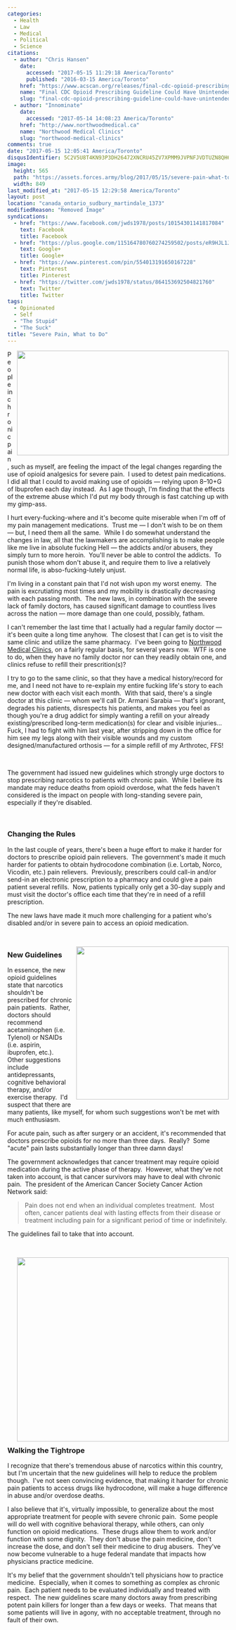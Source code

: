 ```yaml
---
categories:
  - Health
  - Law
  - Medical
  - Political
  - Science
citations:
  - author: "Chris Hansen"
    date:
      accessed: "2017-05-15 11:29:18 America/Toronto"
      published: "2016-03-15 America/Toronto"
    href: "https://www.acscan.org/releases/final-cdc-opioid-prescribing-guideline-could-have-unintended-consequences-cancer-survivors"
    name: "Final CDC Opioid Prescribing Guideline Could Have Unintended Consequences for Cancer Survivors Living with Chronic Pain"
    slug: "final-cdc-opioid-prescribing-guideline-could-have-unintended-consequences-for-cancer-survivors-living-with-chronic-pain"
  - author: "Innominate"
    date:
      accessed: "2017-05-14 14:08:23 America/Toronto"
    href: "http://www.northwoodmedical.ca"
    name: "Northwood Medical Clinics"
    slug: "northwood-medical-clinics"
comments: true
date: "2017-05-15 12:05:41 America/Toronto"
disqusIdentifier: 5C2V5U8T4KN93P3DH26472XNCRU45ZV7XPMM9JVPNFJVDTUZN8QH698Z7R8DUFGQSBSDMXGK9BBXTTHKZVEY9NVKHTZTEB63AHEY
image:
  height: 565
  path: "https://assets.forces.army/blog/2017/05/15/severe-pain-what-to-do/hotlink-ok/innominate_3_849x565.png"
  width: 849
last_modified_at: "2017-05-15 12:29:58 America/Toronto"
layout: post
location: "canada_ontario_sudbury_martindale_1373"
modifiedReason: "Removed Image"
syndications:
  - href: "https://www.facebook.com/jwds1978/posts/10154301141817084"
    text: Facebook
    title: Facebook
  - href: "https://plus.google.com/115164780760274259502/posts/eR9HJL1JHa7"
    text: Google+
    title: Google+
  - href: "https://www.pinterest.com/pin/554013191650167228"
    text: Pinterest
    title: Pinterest
  - href: "https://twitter.com/jwds1978/status/864153692504821760"
    text: Twitter
    title: Twitter
tags:
  - Opinionated
  - Self
  - "The Stupid"
  - "The Suck"
title: "Severe Pain, What to Do"
---
```


<!--sse-->
<!--
  ~  NAME  «»  ALIAS
  ~
  ~  Riutta, Dr. Taylor James  «»  Sarabia, Dr. Armani
  -->
<!--/sse-->
<img
  alt="" height="238" src="{{ site.uri.assets }}/blog/2017/05/15/severe-pain-what-to-do/addicted_482x238.png"
  style="border: 0px; float: right; margin-bottom: 10px; margin-left: 10px;" width="482" />
<p>
  People in chronic pain, such as myself, are feeling the impact of the legal changes regarding the use of opioid analgesics for severe pain.&nbsp; I used to
  detest pain medications.&nbsp; I did all that I could to avoid making use of opioids &#8212; relying upon 8&#8211;10+G of Ibuprofen each day instead.&nbsp; As
  I age though, I'm finding that the effects of the extreme abuse which I'd put my body through is fast catching up with my gimp-ass.
</p>
<!-- excerptBreak -->
<p>
  I hurt every-fucking-where and it's become quite miserable when I'm off of my pain management medications.&nbsp; Trust me &#8212; I don't wish to be on them
  &#8212; but, I need them all the same.&nbsp; While I do somewhat understand the changes in law, all that the lawmakers are accomplishing is to make people
  like me live in absolute fucking Hell &#8212; the addicts and/or abusers, they simply turn to more heroin.&nbsp; You'll never be able to control the
  addicts.&nbsp; To punish those whom don't abuse it, and require them to live a relatively normal life, is abso-fucking-lutely unjust.
</p>
<p>
  I'm living in a constant pain that I'd not wish upon my worst enemy.&nbsp; The pain is excrutiating most times and my mobility is drastically decreasing with
  each passing month.&nbsp; The new laws, in combination with the severe lack of family doctors, has caused significant damage to countless lives across the
  nation &#8212; more damage than one could, possibly, fatham.
</p>
<p>
  I can't remember the last time that I actually had a regular family doctor &#8212; it's been quite a long time anyhow.&nbsp; The closest that I can get is to
  visit the same clinic and utilize the same pharmacy.&nbsp; I've been going to
  <a href="{{ site.url }}{{ page.url }}#cite-northwood-medical-clinics" rel="me" title="Northwood Medical Clinics">Northwood Medical Clinics</a>, on a fairly
  regular basis, for several years now.&nbsp; WTF is one to do, when they have no family doctor nor can they readily obtain one, and clinics refuse to refill
  their prescrition(s)?
</p>
<p>
  I try to go to the same clinic, so that they have a medical history/record for me, and I need not have to re-explain my entire fucking life's story to each
  new doctor with each visit each month.&nbsp; With that said, there's a single doctor at this clinic &#8212; whom we'll call Dr. Armani Sarabia &#8212; that's
  ignorant, degrades his patients, disrespects his patients, and makes you feel as though you're a drug addict for simply wanting a refill on your already
  existing/prescribed long-term medication(s) for clear and visible injuries&hellip;&nbsp; Fuck, I had to fight with him last year, after stripping down in the
  office for him see my legs along with their visible wounds and my custom designed/manufactured orthosis &#8212; for a simple refill of my Arthrotec, FFS!
</p>
<p>
  &nbsp;
</p>
<p>
  The government had issued new guidelines which strongly urge doctors to stop prescribing narcotics to patients with chronic pain.&nbsp; While I believe its
  mandate may reduce deaths from opioid overdose, what the feds haven't considered is the impact on people with long-standing severe pain, especially if they're
  disabled.
</p>
<p>
  &nbsp;
</p>
<h3 id="changing-the-rules">
  Changing the Rules
</h3>
<p>
  In the last couple of years, there's been a huge effort to make it harder for doctors to prescribe opioid pain relievers.&nbsp; The government's made it much
  harder for patients to obtain hydrocodone combination (i.e. Lortab, Norco, Vicodin, etc.) pain relievers.&nbsp; Previously, prescribers could call-in and/or
  send-in an electronic prescription to a pharmacy and could give a pain patient several refills.&nbsp; Now, patients typically only get a 30-day supply and
  must visit the doctor's office each time that they're in need of a refill prescription.
</p>
<p>
  The new laws have made it much more challenging for a patient who's disabled and/or in severe pain to access an opioid medication.
</p>
<p>
  &nbsp;
</p>
<img
  alt="" height="348" src="{{ site.uri.assets }}/blog/2017/05/15/severe-pain-what-to-do/guidelines_347x348.png"
  style="border: 0px; float: right; margin-bottom: 10px; margin-left: 10px;" width="347" />
<h3 id="new-guidelines">
  New Guidelines
</h3>
<p>
  In essence, the new opioid guidelines state that narcotics shouldn't be prescribed for chronic pain patients.&nbsp; Rather, doctors should recommend
  acetaminophen (i.e. Tylenol) or NSAIDs (i.e. aspirin, ibuprofen, etc.).&nbsp; Other suggestions include antidepressants, cognitive behavioral therapy, and/or
  exercise therapy.&nbsp; I'd suspect that there are many patients, like myself, for whom such suggestions won't be met with much enthusiasm.
</p>
<p>
  For acute pain, such as after surgery or an accident, it's recommended that doctors prescribe opioids for no more than three days.&nbsp; Really?&nbsp; Some
  &quot;acute&quot; pain lasts substantially longer than three damn days!
</p>
<p>
  The government acknowledges that cancer treatment may require opioid medication during the active phase of therapy.&nbsp; However, what they've not taken into
  account, is that cancer survivors may have to deal with chronic pain.&nbsp; The president of the American Cancer Society Cancer Action Network said:
  <blockquote
    cite="{{ site.url }}{{ page.url }}#cite-final-cdc-opioid-prescribing-guideline-could-have-unintended-consequences-for-cancer-survivors-living-with-chronic-pain">
    Pain does not end when an individual completes treatment.&nbsp; Most often, cancer patients deal with lasting effects from their disease or treatment
    including pain for a significant period of time or indefinitely.
  </blockquote>
</p>
<p>
  The guidelines fail to take that into account.
</p>
<p>
  &nbsp;
</p>
<img
  alt="" height="419" src="{{ site.uri.assets }}/blog/2017/05/15/severe-pain-what-to-do/innominate_2_482x419.png"
  style="border: 0px; float: right; margin-bottom: 10px; margin-left: 10px;" width="482" />
<h3 id="walking-the-tightrope">
  Walking the Tightrope
</h3>
<p>
  I recognize that there's tremendous abuse of narcotics within this country, but I'm uncertain that the new guidelines will help to reduce the problem
  though.&nbsp; I've not seen convincing evidence, that making it harder for chronic pain patients to access drugs like hydrocodone, will make a huge difference
  in abuse and/or overdose deaths.
</p>
<p>
  I also believe that it's, virtually impossible, to generalize about the most appropriate treatment for people with severe chronic pain.&nbsp; Some people will
  do well with cognitive behavioral therapy, while others, can only function on opioid medications.&nbsp; These drugs allow them to work and/or function with
  some dignity.&nbsp; They don't abuse the pain medicine, don't increase the dose, and don't sell their medicine to drug abusers.&nbsp; They've now become
  vulnerable to a huge federal mandate that impacts how physicians practice medicine.
</p>
<p>
  It's my belief that the government shouldn't tell physicians how to practice medicine.&nbsp; Especially, when it comes to something as complex as chronic
  pain.&nbsp; Each patient needs to be evaluated individually and treated with respect.&nbsp; The new guidelines scare many doctors away from prescribing potent
  pain killers for longer than a few days or weeks.&nbsp; That means that some patients will live in agony, with no acceptable treatment, through no fault of
  their own.
</p>
